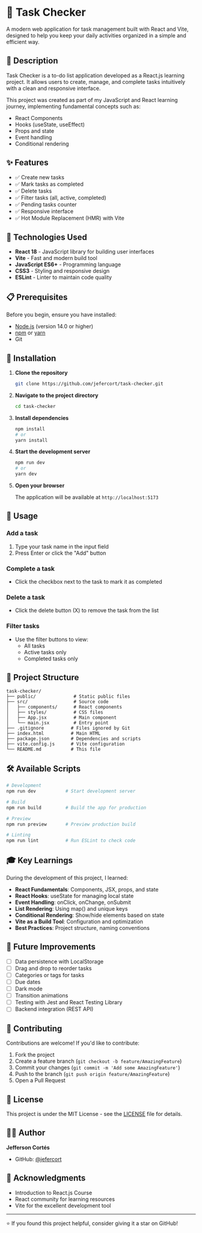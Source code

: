 # 📝 Task Checker

A modern web application for task management built with React and Vite, designed to help you keep your daily activities organized in a simple and efficient way.

## 🎯 Description

Task Checker is a to-do list application developed as a React.js learning project. It allows users to create, manage, and complete tasks intuitively with a clean and responsive interface.

This project was created as part of my JavaScript and React learning journey, implementing fundamental concepts such as:
- React Components
- Hooks (useState, useEffect)
- Props and state
- Event handling
- Conditional rendering

## ✨ Features

- ✅ Create new tasks
- ✅ Mark tasks as completed
- ✅ Delete tasks
- ✅ Filter tasks (all, active, completed)
- ✅ Pending tasks counter
- ✅ Responsive interface
- ✅ Hot Module Replacement (HMR) with Vite

## 🚀 Technologies Used

- **React 18** - JavaScript library for building user interfaces
- **Vite** - Fast and modern build tool
- **JavaScript ES6+** - Programming language
- **CSS3** - Styling and responsive design
- **ESLint** - Linter to maintain code quality

## 📋 Prerequisites

Before you begin, ensure you have installed:

- [Node.js](https://nodejs.org/) (version 14.0 or higher)
- [npm](https://www.npmjs.com/) or [yarn](https://yarnpkg.com/)
- Git

## 🔧 Installation

1. **Clone the repository**
   ```bash
   git clone https://github.com/jefercort/task-checker.git
   ```

2. **Navigate to the project directory**
   ```bash
   cd task-checker
   ```

3. **Install dependencies**
   ```bash
   npm install
   # or
   yarn install
   ```

4. **Start the development server**
   ```bash
   npm run dev
   # or
   yarn dev
   ```

5. **Open your browser**
   
   The application will be available at `http://localhost:5173`

## 📖 Usage

### Add a task
1. Type your task name in the input field
2. Press Enter or click the "Add" button

### Complete a task
- Click the checkbox next to the task to mark it as completed

### Delete a task
- Click the delete button (X) to remove the task from the list

### Filter tasks
- Use the filter buttons to view:
  - All tasks
  - Active tasks only
  - Completed tasks only

## 📁 Project Structure

```
task-checker/
├── public/              # Static public files
├── src/                 # Source code
│   ├── components/      # React components
│   ├── styles/          # CSS files
│   ├── App.jsx          # Main component
│   └── main.jsx         # Entry point
├── .gitignore          # Files ignored by Git
├── index.html          # Main HTML
├── package.json        # Dependencies and scripts
├── vite.config.js      # Vite configuration
└── README.md           # This file
```

## 🛠️ Available Scripts

```bash
# Development
npm run dev           # Start development server

# Build
npm run build         # Build the app for production

# Preview
npm run preview       # Preview production build

# Linting
npm run lint          # Run ESLint to check code
```

## 🎓 Key Learnings

During the development of this project, I learned:

- **React Fundamentals**: Components, JSX, props, and state
- **React Hooks**: useState for managing local state
- **Event Handling**: onClick, onChange, onSubmit
- **List Rendering**: Using map() and unique keys
- **Conditional Rendering**: Show/hide elements based on state
- **Vite as a Build Tool**: Configuration and optimization
- **Best Practices**: Project structure, naming conventions

## 🚧 Future Improvements

- [ ] Data persistence with LocalStorage
- [ ] Drag and drop to reorder tasks
- [ ] Categories or tags for tasks
- [ ] Due dates
- [ ] Dark mode
- [ ] Transition animations
- [ ] Testing with Jest and React Testing Library
- [ ] Backend integration (REST API)

## 🤝 Contributing

Contributions are welcome! If you'd like to contribute:

1. Fork the project
2. Create a feature branch (`git checkout -b feature/AmazingFeature`)
3. Commit your changes (`git commit -m 'Add some AmazingFeature'`)
4. Push to the branch (`git push origin feature/AmazingFeature`)
5. Open a Pull Request

## 📝 License

This project is under the MIT License - see the [LICENSE](LICENSE) file for details.

## 👨‍💻 Author

**Jefferson Cortés**
- GitHub: [@jefercort](https://github.com/jefercort)

## 🙏 Acknowledgments

- Introduction to React.js Course
- React community for learning resources
- Vite for the excellent development tool

---

⭐ If you found this project helpful, consider giving it a star on GitHub!
